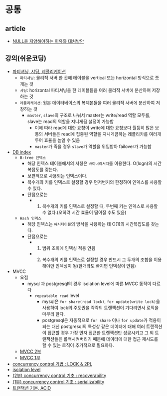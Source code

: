 # 공통

## article
- [NULL을 지양해야하는 이유와 대처방안](https://jungeunpyun.tistory.com/60)

## 강의(쉬운코딩)
- [파티셔닝, 샤딩, 레플리케이션](https://youtu.be/P7LqaEO-nGU?si=puL8SZdTfjV-W7r9)
    - `파티셔닝`: 물리적 서버 한 곳에 테이블을 vertical 또는 horizontal 방식으로 쪼개는 것
    - `샤딩`: horizontal 파티셔닝을 한 테이블들을 여러 물리적 서버에 분산하여 저장하는 것
    - `레플리케이션`: 원본 데이터베이스의 복제본들을 여러 물리적 서버에 분산하여 저장하는 것
        - `master`, `slave`의 구조로 나눠서 master는 write/read 역할 모두를, slave는 read의 역할을 지니게끔 설정이 가능함
            - 이에 따라 read에 대한 요청이 write에 대한 요청보다 월등히 많은 보통의 서버들은 read에 집중된 역할을 지니게끔하는 레플리카를 여러개 두어 효율을 높일 수 있음
            - `master`가 죽을 경우 `slave`가 역할을 위임받아 failover가 가능함
- [DB index](https://www.youtube.com/watch?v=IMDH4iAQ6zM)
    - `B-tree 인덱스`
        - 해당 인덱스 테이블에서의 서칭은 `바이너리서치`를 이용한다. O(logn)의 시간복잡도를 갖는다.
        - 보편적으로 사용되는 인덱스이다.
        - 복수개의 키를 인덱스로 설정할 경우 먼저번키의 한정하여 인덱스를 사용할 수 있다.
        - 단점으로는
            - 1. 복수개의 키를 인덱스로 설정할 때, 두번째 키는 인덱스로 사용할 수 없다.(오히려 시간 효율이 떨어질 수도 있음)
    - `Hash 인덱스`
        - 해당 인덱스는 `해시테이블`의 방식을 사용하는 데 O(1)의 시간복잡도를 갖는다.
        - 단점으로는
            - 1. 범위 조회에 인덱싱 적용 안됨
            - 2. 복수개의 키를 인덱스로 설정할 경우 반드시 그 두개의 조합을 이용해야만 인덱싱이 됨(한개라도 빠지면 인덱싱이 안됨)
- MVCC
    - 요점
        - mysql 과 postgresql의 경우 isolation level에 따른 MVCC 동작이 다르다
            - `repeatable read` level
                - mysql은 `for share(read lock)`, `for update(write lock)`을 사용하여 lock의 주도권을 각각의 트랜잭션이 기다리면서 로직을 마무리 한다.
                - postgresql은 자동적으로 `for share` 이나 `for update`가 적용이 되는 대신 postgresql의 특성상 같은 데이터에 대해 여러 트랜잭션이 접근할 경우 가장 먼저 접근한 트랜잭션만 성공시키고 그 외 트랜잭션들은 롤백시켜버리기 때문에 데이터에 대한 접근 재시도를 할 수 있는 로직이 추가적으로 필요하다.
    - [MVCC 2부](https://youtu.be/-kJ3fxqFmqA?si=Z6Z2wnQ_MI6WIrad)
    - [MVCC 1부](https://youtu.be/wiVvVanI3p4?si=39w1SwrI3Z2C31ir)
- [concurrency control 기법 : LOCK & 2PL](https://youtu.be/0PScmeO3Fig?si=5wZV21jb-vci44tb)
- [isolation level](https://youtu.be/bLLarZTrebU?si=4sbsW6roVaTHilcG)
- [(2부) concurrency control 기초 : recoverability](https://youtu.be/89TZbhmo8zk?si=lvtmZ9dDm0Vul2Va)
- [(1부) concurrency control 기초 : serializability](https://youtu.be/DwRN24nWbEc?si=gEwvC2X4JiMPmuij)
- [트랜잭션 기본, ACID](https://youtu.be/sLJ8ypeHGlM?si=VOD4g0IyhKigSdgJ)